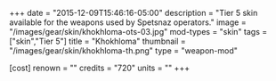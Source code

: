 +++
date = "2015-12-09T15:46:16-05:00"
description = "Tier 5 skin available for the weapons used by Spetsnaz operators."
image = "/images/gear/skin/khokhloma-ots-03.jpg"
mod-types = "skin"
tags = ["skin","Tier 5"]
title = "Khokhloma"
thumbnail = "/images/gear/skin/khokhloma-th.png"
type = "weapon-mod"

[cost]
  renown = ""
  credits = "720"
  units = ""
+++
